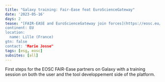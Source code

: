 ```yaml
---
title: "Galaxy training: Fair-Ease feat EuroScienceGateway"
date: '2023-05-16'
days: 2
tease: "[FAIR-EASE and EuroScienceGateway join forces](https://eosc.eu/news/stronger-together-fair-ease-and-eurosciencegateway-join-forces).
continent: EU
location:
  name: Lille (France)
gtn: false
contact: "Marie Josse"
tags: [esg, eosc]
subsites: [all]
---
```


First steps for the EOSC FAIR-Ease partners on Galaxy with a training session on both the user and the tool developpement side of the platform.
